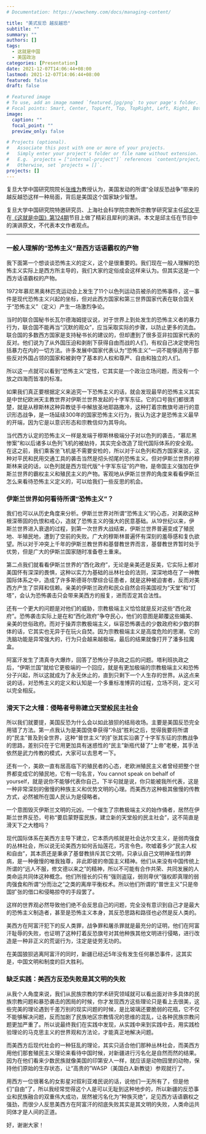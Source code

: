 ```yaml
---
# Documentation: https://wowchemy.com/docs/managing-content/

title: "美式反恐 越反越恐"
subtitle: ""
summary: ""
authors: []
tags:
  - 这就是中国
  - 美国政治
categories: [Presentation]
date: 2021-12-07T14:06:44+08:00
lastmod: 2021-12-07T14:06:44+08:00
featured: false
draft: false

# Featured image
# To use, add an image named `featured.jpg/png` to your page's folder.
# Focal points: Smart, Center, TopLeft, Top, TopRight, Left, Right, BottomLeft, Bottom, BottomRight.
image:
  caption: ""
  focal_point: ""
  preview_only: false

# Projects (optional).
#   Associate this post with one or more of your projects.
#   Simply enter your project's folder or file name without extension.
#   E.g. `projects = ["internal-project"]` references `content/project/deep-learning/index.md`.
#   Otherwise, set `projects = []`.
projects: []
---
```


复旦大学中国研究院院长[张维为](http://www.cifu.fudan.edu.cn/14/1d/c521a136221/page.htm)教授认为，美国发动的所谓“全球反恐战争”带来的越反越恐这样一种局面，背后是美国这个国家缺少智慧。

复旦大学中国研究院特邀研究员、上海社会科学院宗教所宗教学研究室主任[邱文平](https://irs.sass.org.cn/2021/1025/c6253a129669/page.htm)在[《这就是中国》第124期](https://www.bilibili.com/bangumi/play/ss26421)节目上做了精彩且犀利的演讲。本文是邱主任在节目中的演讲原文，不代表本文作者观点。

<!--more-->

------

### 一般人理解的“恐怖主义”是西方话语霸权的产物

我下面第一个想谈谈恐怖主义的定义，这个是很重要的。我们现在一般人理解的恐怖主义实际上是西方所主导的，我们大家约定俗成会这样来认为。但其实这是一个西方话语霸权的产物。

1972年慕尼黑奥林匹克运动会上发生了11个以色列运动员被杀的恐怖事件，这一事件是现代恐怖主义兴起的坐标，但对此西方国家和第三世界国家代表在联合国关于“恐怖主义”（定义）产生一场激烈争论。

当时的联合国秘书长瓦尔德海姆提议说，对于世界上到处发生的恐怖主义者的暴力行为，联合国不能再当“沉默的观众”，应当采取实际的步骤，以防止更多的流血。联合国的多数西方国家是支持秘书长的建议的，但却遭到了很多亚非拉国家代表的反对。他们说为了从外国压迫和剥削下获得自由而战的人们，有权自己决定使用包括暴力在内的一切方法。许多发展中国家代表认为“恐怖主义”一词不能够适用于那些反对外国占领的国家和被剥夺了基本的人权和尊严、自由和独立的人们。

所以这一点就可以看到“恐怖主义”定性，它其实是一个政治立场问题，而没有一个放之四海而皆准的标准。

如果我们真正要根据定义来追究一下恐怖主义的话，就会发现最早的恐怖主义其实是中世纪欧洲天主教世界对伊斯兰世界发起的十字军东征。它的口号我们都很清楚，就是从穆斯林这种异教徒手中解放圣地耶路撒冷，这种打着宗教旗号进行的意识形态战争，是一场延续300年的国家恐怖主义行为，我认为这才是恐怖主义最早的开端，因为它是以意识形态和宗教信仰为其导向。

当代西方认定的恐怖主义一样是发端于穆斯林极端分子对以色列的袭击，“慕尼黑惨案”和以后诸多以色列飞机的被劫持，其实完全改造了现代国际体系的安全观。在这之前，我们乘客坐飞机是不需要安检的，所以对于以色列和西方国家来说，这种对平民和民用交通工具的袭击当然是彻头彻尾的恐怖主义。但对伊斯兰世界的穆斯林来说的话，以色列就是西方现代版“十字军东征”的产物，是帝国主义强加在伊斯兰世界的霸权主义和殖民主义的产物。客观地从伊斯兰世界的角度来看看伊斯兰怎么来看待恐怖主义定义的，可以给我们一些反思的机会。

### 伊斯兰世界如何看待所谓“恐怖主义”？

我们也可以从历史角度来分析。伊斯兰世界对所谓“恐怖主义”的心态，对美欧这种根深蒂固的仇恨和戒心，造就了恐怖主义的强大的民意基础。从19世纪以来，伊斯兰世界进入衰退的过程，到第一次世界大战结束，伊斯兰世界普遍变成了殖民地、半殖民地，遭到了空前的失败。广大的穆斯林普遍怀有深刻的羞辱感和复仇欲望。所以对于冲突上千年的伊斯兰教世界和基督教世界而言，基督教世界暂时处于优势，但是广大的伊斯兰国家随时准备卷土重来。

第二点我们就看看伊斯兰世界的“西化政府”，无论是亲美还是反美，它实际上都对美国怀有深深的畏惧，这种以实力为基础的丛林社会的法则，深深地烙在了一神教国际体系之中，造成了许多斯德哥尔摩综合征患者，就是这种被迫害者，反而对美西方产生了崇拜和信赖。亲美的伊斯兰政府和民众自然会将美国视为“天堂”和“灯塔”，会认为恐怖袭击只会带来美西方的报复，进而否定其合法性。

还有一个更大的问题是对他们的威胁，宗教极端主义恰恰就是反对这些“西化政府”。恐怖袭击实际上是在和“西化政府”争夺民心，他们的意图是颠覆这些媚美、亲美的世俗政府。而对于操弄宗教极端主义，纵容恐怖袭击的少数政府和少数的群体的话，它其实也无异于在玩火自焚。因为宗教极端主义是高度危险的思潮，它的洗脑功能是异常强大的，行为只会越来越极端，最后的结果就像打开了潘多拉魔盒。

阿富汗发生了清真寺大爆炸，回答了恐怖分子执政之后的问题。塔利班执政之后，“伊斯兰国”就给它更极端的一个回应，就是有更加极端的宗教极端主义和恐怖分子兴起，所以这就成为了永无休止的，直到只剩下一个人生存的世界。从这点来说的话，对恐怖主义的定义和认知是一个多重标准博弈的过程，立场不同，定义可以完全相反。

### 滑天下之大稽：侵略者号称建立天堂般民主社会

所以我们就要提，美国反恐为什么会以如此狼狈的结局收场。主要是美国反恐完全用错了方法。第一点我认为是美国侥幸获得“冷战”胜利之后，觉得我要将所谓的“民主”普及到全世界，这种“普世主义”的扩张其实沿袭了十字军东征的宗教战争的思路，差别只在于它用更加具有迷惑性的“民主”新瓶代替了“上帝”老梗，其手法依然是武力传教的模式，大家可以去思考一下。

还有一个，美欧一直有居高临下的殖民者的心态，老欧洲殖民主义者曾经把整个世界都变成它的殖民地，它有一句名言，You cannot speak on behalf of yourself，就是说你不能够代表你自己，下半句就是说，你只能被我所代表，这是一种非常深刻的傲慢的种族主义和优势文明的心理。而美西方这种极其傲慢的传教方式，必然被所在国人民认为是侵略者。

一个意图毁灭伊斯兰文明的元凶，一个催生了宗教极端主义的始作俑者，居然在伊斯兰世界反恐，号称“要启蒙野蛮民族，建立新的天堂般的民主社会”，这不简直是滑天下之大稽吗？

现代国际体系在美西方主导下建立，它本质内核就是社会达尔文主义，是弱肉强食的丛林社会，所以说无论美西方如何舌灿莲花，巧言令色，吹嘘着多少“民主人权和自由”，其本质还是秉承了基督教排斥其它文明，只承认自己文明神圣性的弊病，是一种傲慢的唯我独尊，非此即彼的帝国主义精神。他们从来没有中国传统上所谓的“远人不服，修文德以来之”的精神，所以不可能有合作共荣、共同发展的人类命运共同体这种概念。他们所擅长的只有“强则盗寇，弱则卑伏”强权即真理的弱肉强食和所谓“分而治之”之类的离岸平衡权术。所以他们所谓的“普世主义”只是帝国扩张的借口和侵略掠夺的手段罢了。

这样的世界观必然导致他们绝不会反思自己的问题，完全没有意识到自己才是最大的恐怖主义制造者，甚至是恐怖主义本身，其反恐思路和路径也必然是反人类的。

美西方在阿富汗犯下的反人类罪，战争罪和屠杀罪就是最充分的证明，他们在阿富汗耻辱的失败，也证明了这种打着反恐旗号对其他种族其他文明进行侵略，进行改造是一种非正义的荒诞行为，注定是徒劳无功的。

在美国狼狈逃离阿富汗的同时，新疆已经近5年没有发生任何暴恐事件，这其实是，中国文明和制度的巨大胜利。

### 缺乏实践：美西方反恐失败是其文明的失败

从我个人角度来说，我们从民族宗教的学术研究领域就可以看出面对许多具体的民族宗教问题和暴恐袭击的困局的时候，你才发现西方这些理论只是看上去很美，这些完美的理论遇到千差万别的现实问题的时候，是比玻璃还要脆弱的花瓶，它不仅不能够解决问题，反而加剧了民族地区宗教情况的思维的混乱，让各种民族宗教问题更加严重了。所以说最终我们在实践中发现，从实践中来到实践中去，用实践检验理论的马克思主义的世界观和方法论，才能真正地解决问题。

而美西方后现代社会的一种狂乱的理论，其实只适合他们那种丛林社会，而美西方用他们那套殖民主义理论来看待中国时候，对新疆进行污名化是自然而然的结果。因为在他们看来少数民族就像美国的印第安人一样，就应该是动物园里的动物，保持他们原始的生存状态，让“高贵的”WASP（美国白人新教徒）参观就行了。

用西方一位很著名的女影星对叙利亚难民说的话，说他们一无所有了，但是他们“自由”了，所以我经常觉得这个人是可以无耻到这种地步的，所以新疆的反恐事业和民族融合的双重伟大成功，居然被污名化为“种族灭绝”，足见西方话语霸权之强劲，而很少人反思美西方在阿富汗的彻底失败其实是其文明的失败，人类命运共同体才是人间的正道。

好，谢谢大家！